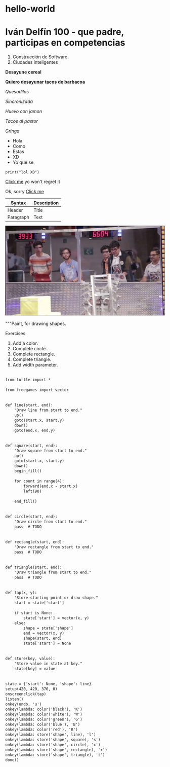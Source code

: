 # hello-world
# Iván Delfín 100 - que padre, participas en competencias 
1. Construcción de Software
2. Ciudades inteligentes

**Desayune cereal**

**Quiero desayunar tacos de barbacoa**

*Quesadilas*

*Sincronizada*

*Huevo con jamon*

*Tacos al pastor*

*Gringa*

- Hola
- Como
- Estas
- XD
- Yo que se

```
print("lol XD")
```
[Click me](https://www.youtube.com/watch?v=dQw4w9WgXcQ&ab_channel=RickAstley) yo won't regret it

Ok, sorry [Click me](https://itisamystery.com/)

| Syntax | Description |
| ----------- | ----------- |
| Header | Title |
| Paragraph | Text | 

![Me](ThatsMe.jpeg)

"""Paint, for drawing shapes.

Exercises

1. Add a color.
2. Complete circle.
3. Complete rectangle.
4. Complete triangle.
5. Add width parameter.

```

from turtle import *

from freegames import vector


def line(start, end):
    "Draw line from start to end."
    up()
    goto(start.x, start.y)
    down()
    goto(end.x, end.y)


def square(start, end):
    "Draw square from start to end."
    up()
    goto(start.x, start.y)
    down()
    begin_fill()

    for count in range(4):
        forward(end.x - start.x)
        left(90)

    end_fill()


def circle(start, end):
    "Draw circle from start to end."
    pass  # TODO


def rectangle(start, end):
    "Draw rectangle from start to end."
    pass  # TODO


def triangle(start, end):
    "Draw triangle from start to end."
    pass  # TODO


def tap(x, y):
    "Store starting point or draw shape."
    start = state['start']

    if start is None:
        state['start'] = vector(x, y)
    else:
        shape = state['shape']
        end = vector(x, y)
        shape(start, end)
        state['start'] = None


def store(key, value):
    "Store value in state at key."
    state[key] = value


state = {'start': None, 'shape': line}
setup(420, 420, 370, 0)
onscreenclick(tap)
listen()
onkey(undo, 'u')
onkey(lambda: color('black'), 'K')
onkey(lambda: color('white'), 'W')
onkey(lambda: color('green'), 'G')
onkey(lambda: color('blue'), 'B')
onkey(lambda: color('red'), 'R')
onkey(lambda: store('shape', line), 'l')
onkey(lambda: store('shape', square), 's')
onkey(lambda: store('shape', circle), 'c')
onkey(lambda: store('shape', rectangle), 'r')
onkey(lambda: store('shape', triangle), 't')
done()
```

